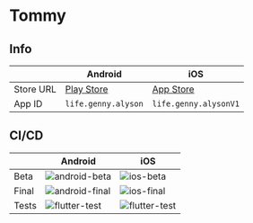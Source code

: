 # Tommy

## Info

|           | Android                                                                       | iOS                                                                 |
| --------- | ----------------------------------------------------------------------------- | ------------------------------------------------------------------- |
| Store URL | [Play Store](https://play.google.com/store/apps/details?id=life.genny.alyson) | [App Store](https://apps.apple.com/us/app/internmatch/id1496087697) |
| App ID    | `life.genny.alyson`                                                           | `life.genny.alysonV1`                                               |

## CI/CD

|       | Android                                                                                    | iOS                                                                                      |
| ----- | ------------------------------------------------------------------------------------------ | ---------------------------------------------------------------------------------------- |
| Beta  | ![android-beta](https://github.com/genny-project/tommy/workflows/android-beta/badge.svg)   | ![ios-beta](https://github.com/genny-project/tommy/workflows/ios-beta/badge.svg)         |
| Final | ![android-final](https://github.com/genny-project/tommy/workflows/android-final/badge.svg) | ![ios-final](https://github.com/genny-project/tommy/workflows/ios-final/badge.svg)       |
| Tests | ![flutter-test](https://github.com/genny-project/tommy/workflows/flutter-test/badge.svg)   | ![flutter-test](https://github.com/genny-project/tommy/workflows/flutter-test/badge.svg) |


